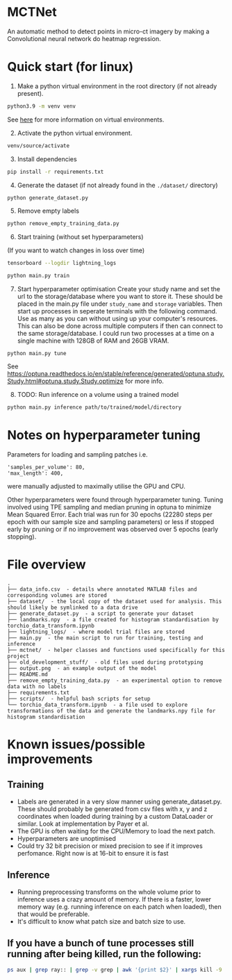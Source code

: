 # MCTNet
An automatic method to detect points in micro-ct imagery by making a Convolutional neural network do heatmap regression.

# Quick start (for linux)

1. Make a python virtual environment in the root directory (if not already present).
```bash
python3.9 -m venv venv
```
See [here](https://towardsdatascience.com/getting-started-with-python-virtual-environments-252a6bd2240) 
for more information on virtual environments.

2. Activate the python virtual environment.
```bash
venv/source/activate
```

3. Install dependencies
```bash
pip install -r requirements.txt
```

4. Generate the dataset (if not already found in the `./dataset/` directory)
```bash
python generate_dataset.py
```

5. Remove empty labels
```bash
python remove_empty_training_data.py
```

6. Start training (without set hyperparameters)

(If you want to watch changes in loss over time)
```bash
tensorboard --logdir lightning_logs
```

```bash
python main.py train
```

7. Start hyperparameter optimisation
Create your study name and set the url to the storage/database where you want to store it. These should be placed in the main.py file under `study_name` and `storage` variables.
Then start up processes in seperate terminals with the following command. Use as many as you can without using up your computer's resources.
This can also be done across multiple computers if then can connect to the same storage/database. I could run two processes at a time on a single machine with 128GB of RAM and 26GB VRAM.

```
python main.py tune
```
See https://optuna.readthedocs.io/en/stable/reference/generated/optuna.study.Study.html#optuna.study.Study.optimize for more info.

8. TODO: Run inference on a volume using a trained model
```bash
python main.py inference path/to/trained/model/directory
```

# Notes on hyperparameter tuning

Parameters for loading and sampling patches
i.e.

```
'samples_per_volume': 80,
'max_length': 400,
```

were manually adjusted to maximally utilise the GPU and CPU.

Other hyperparameters were found through hyperparameter tuning. Tuning involved using TPE sampling and median pruning in optuna to minimize Mean Squared Error. Each trial was run for 30 epochs (22280 steps per epoch with our sample size and sampling parameters) or less if stopped early by pruning or if no improvement was observed over 5 epochs (early stopping). 

# File overview
```
.
├── data_info.csv  - details where annotated MATLAB files and corresponding volumes are stored
├── dataset/  - the local copy of the dataset used for analysis. This should likely be symlinked to a data drive
├── generate_dataset.py  - a script to generate your dataset
├── landmarks.npy  - a file created for histogram standardisation by torchio_data_transform.ipynb
├── lightning_logs/  - where model trial files are stored
├── main.py  - the main script to run for training, testing and inference
├── mctnet/  - helper classes and functions used specifically for this project
├── old_development_stuff/  - old files used during prototyping
├── output.png  - an example output of the model
├── README.md
├── remove_empty_training_data.py  - an experimental option to remove data with no labels
├── requirements.txt
├── scripts/  - helpful bash scripts for setup
└── torchio_data_transform.ipynb  - a file used to explore transformations of the data and generate the landmarks.npy file for histogram standardisation
```

# Known issues/possible improvements

## Training
- Labels are generated in a very slow manner using generate_dataset.py. These should probably be generated
from csv files with x, y and z coordinates when loaded during training by a custom DataLoader or similar.
Look at implementation by Payer et al.
- The GPU is often waiting for the CPU/Memory to load the next patch.
- Hyperparameters are unoptimised
- Could try 32 bit precision or mixed precision to see if it improves perfomance. Right now is at 16-bit to ensure it is fast

## Inference
- Running preprocessing transforms on the whole volume prior to inference uses a crazy amount of memory.
If there is a faster, lower memory way (e.g. running inference on each patch when loaded), then that
would be preferable.
- It's difficult to know what patch size and batch size to use.

## If you have a bunch of tune processes still running after being killed, run the following:
```bash
ps aux | grep ray:: | grep -v grep | awk '{print $2}' | xargs kill -9
```